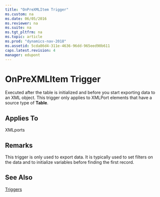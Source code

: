 ```yaml
---
title: "OnPreXMLItem Trigger"
ms.custom: na
ms.date: 06/05/2016
ms.reviewer: na
ms.suite: na
ms.tgt_pltfrm: na
ms.topic: article
ms.prod: "dynamics-nav-2018"
ms.assetid: 5cda86d4-311e-4636-96dd-965eed90b611
caps.latest.revision: 4
manager: edupont
---
```

# OnPreXMLItem Trigger
Executed after the table is initialized and before you start exporting data to an XML object. This trigger only applies to XMLPort elements that have a source type of **Table**.  
  
## Applies To  
 XMLports  
  
## Remarks  
 This trigger is only used to export data. It is typically used to set filters on the data and to initialize variables before finding the first record.  
  
## See Also  
 [Triggers](Triggers.md)